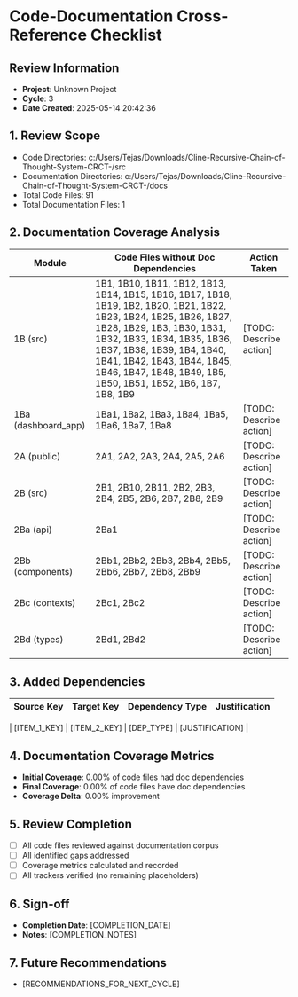 
# Code-Documentation Cross-Reference Checklist

## Review Information
- **Project**: Unknown Project
- **Cycle**: 3
- **Date Created**: 2025-05-14 20:42:36

## 1. Review Scope
- Code Directories: c:/Users/Tejas/Downloads/Cline-Recursive-Chain-of-Thought-System-CRCT-/src
- Documentation Directories: c:/Users/Tejas/Downloads/Cline-Recursive-Chain-of-Thought-System-CRCT-/docs
- Total Code Files: 91
- Total Documentation Files: 1

## 2. Documentation Coverage Analysis
| Module        | Code Files without Doc Dependencies | Action Taken |
|---------------|-----------------------------------|--------------|
| 1B (src) | 1B1, 1B10, 1B11, 1B12, 1B13, 1B14, 1B15, 1B16, 1B17, 1B18, 1B19, 1B2, 1B20, 1B21, 1B22, 1B23, 1B24, 1B25, 1B26, 1B27, 1B28, 1B29, 1B3, 1B30, 1B31, 1B32, 1B33, 1B34, 1B35, 1B36, 1B37, 1B38, 1B39, 1B4, 1B40, 1B41, 1B42, 1B43, 1B44, 1B45, 1B46, 1B47, 1B48, 1B49, 1B5, 1B50, 1B51, 1B52, 1B6, 1B7, 1B8, 1B9 | [TODO: Describe action] |
| 1Ba (dashboard_app) | 1Ba1, 1Ba2, 1Ba3, 1Ba4, 1Ba5, 1Ba6, 1Ba7, 1Ba8 | [TODO: Describe action] |
| 2A (public) | 2A1, 2A2, 2A3, 2A4, 2A5, 2A6 | [TODO: Describe action] |
| 2B (src) | 2B1, 2B10, 2B11, 2B2, 2B3, 2B4, 2B5, 2B6, 2B7, 2B8, 2B9 | [TODO: Describe action] |
| 2Ba (api) | 2Ba1 | [TODO: Describe action] |
| 2Bb (components) | 2Bb1, 2Bb2, 2Bb3, 2Bb4, 2Bb5, 2Bb6, 2Bb7, 2Bb8, 2Bb9 | [TODO: Describe action] |
| 2Bc (contexts) | 2Bc1, 2Bc2 | [TODO: Describe action] |
| 2Bd (types) | 2Bd1, 2Bd2 | [TODO: Describe action] |

## 3. Added Dependencies
| Source Key | Target Key | Dependency Type | Justification |
|------------|------------|-----------------|---------------|
<!-- ADDED_DEPENDENCIES_TABLE_START -->
| [ITEM_1_KEY] | [ITEM_2_KEY]  | [DEP_TYPE]      | [JUSTIFICATION] |
<!-- ADDED_DEPENDENCIES_TABLE_END -->

## 4. Documentation Coverage Metrics
- **Initial Coverage**: 0.00% of code files had doc dependencies
- **Final Coverage**: 0.00% of code files have doc dependencies
- **Coverage Delta**: 0.00% improvement

## 5. Review Completion
- [ ] All code files reviewed against documentation corpus
- [ ] All identified gaps addressed
- [ ] Coverage metrics calculated and recorded
- [ ] All trackers verified (no remaining placeholders)

## 6. Sign-off
- **Completion Date**: [COMPLETION_DATE]
- **Notes**: [COMPLETION_NOTES]

## 7. Future Recommendations
- [RECOMMENDATIONS_FOR_NEXT_CYCLE]
